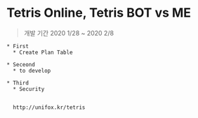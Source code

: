 # Tetris Online, Tetris BOT vs ME

  > 개발 기간 
    2020 1/28 ~ 2020 2/8
    
    * First
      * Create Plan Table
      
    * Seceond
      * to develop
      
    * Third
      * Security
      
      
      http://unifox.kr/tetris
      
